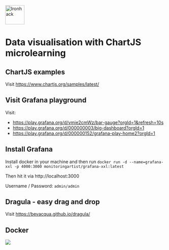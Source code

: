 <img src="https://raw.githubusercontent.com/webmad1019-1/w1d3-advanced-selectors-positioning-full-layout/master/img/ironhack.svg?sanitize=true" alt="Ironhack" width="60"/>

# Data visualisation with ChartJS microlearning

## ChartJS examples

Visit https://www.chartjs.org/samples/latest/

## Visit Grafana playground

Visit:

* https://play.grafana.org/d/vmie2cmWz/bar-gauge?orgId=1&refresh=10s
* https://play.grafana.org/d/000000003/big-dashboard?orgId=1
* https://play.grafana.org/d/000000152/grafana-play-home2?orgId=1

## Install Grafana

Install docker in your machine and then run `docker run -d --name=grafana-xxl -p 4000:3000 monitoringartist/grafana-xxl:latest`

Then hit it via http://localhost:3000

Username / Password: `admin/admin`

## Dragula - easy drag and drop

Visit https://bevacqua.github.io/dragula/

## Docker

<img src="https://www.docker.com/sites/default/files/d8/styles/large/public/2018-11/container-what-is-container.png?itok=vle7kjDj">